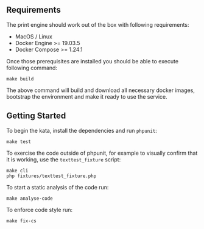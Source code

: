Requirements
------------

The print engine should work out of the box with following requirements:

- MacOS / Linux
- Docker Engine >= 19.03.5
- Docker Compose >= 1.24.1

Once those prerequisites are installed you should be able to execute following command:

`make build`

The above command will build and download all necessary docker images, bootstrap the environment and make it ready
to use the service.

Getting Started
---------------

To begin the kata, install the dependencies and run `phpunit`:

```
make test
```

To exercise the code outside of phpunit, for example to visually confirm that it is working,
use the `texttest_fixture` script:

```
make cli
php fixtures/texttest_fixture.php
```

To start a static analysis of the code run:

```
make analyse-code
```

To enforce code style run:

```
make fix-cs
```